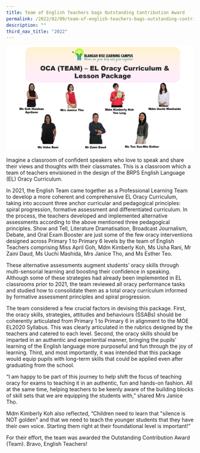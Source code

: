 ```yaml
---
title: Team of English Teachers bags Outstanding Contribution Award
permalink: /2022/02/09/team-of-english-teachers-bags-outstanding-contribution-award/
description: ""
third_nav_title: "2022"
---
```

<img src="/images/OCA-Oracy-v2.png">
<p>Imagine a classroom of confident speakers who love to speak and share their views and thoughts with their classmates. This is a classroom which a team of teachers envisioned in the design of the BRPS English Language (EL) Oracy Curriculum.</p>
<p>In 2021, the English Team came together as a Professional Learning Team to develop a more coherent and comprehensive EL Oracy Curriculum, taking into account three anchor curricular and pedagogical principles: spiral progression, formative assessment and differentiated curriculum. In the process, the teachers developed and implemented alternative assessments according to the above mentioned three pedagogical principles. Show and Tell, Literature Dramatisation, Broadcast Journalism, Debate, and Oral Exam Booster are just some of the few oracy interventions designed across Primary 1 to Primary 6 levels by the team of English Teachers comprising Miss April Goh, Mdm Kimberly Koh, Ms Usha Rani, Mr Zaini Daud, Ms Uuchi Mashida, Mrs Janice Tho, and Ms Esther Teo.</p>
<p>These alternative assessments augment students’ oracy skills through multi-sensorial learning and boosting their confidence in speaking. Although some of these strategies had already been implemented in EL classrooms prior to 2021, the team reviewed all oracy performance tasks and studied how to consolidate them as a total oracy curriculum informed by formative assessment principles and spiral progression.</p>
<p>The team considered a few crucial factors in devising this package. First, the oracy skills, strategies, attitudes and behaviours (SSABs) should be coherently articulated from Primary 1 to Primary 6 in alignment to the MOE EL2020 Syllabus. This was clearly articulated in the rubrics designed by the teachers and catered to each level. Second, the oracy skills should be imparted in an authentic and experiential manner, bringing the pupils’ learning of the English language more purposeful and fun through the joy of learning. Third, and most importantly, it was intended that this package would equip pupils with long-term skills that could be applied even after graduating from the school.</p>
<p>“I am happy to be part of this journey to help shift the focus of teaching oracy for exams to teaching it in an authentic, fun and hands-on fashion. All at the same time, helping teachers to be keenly aware of the building blocks of skill sets that we are equipping the students with,” shared Mrs Janice Tho.</p>
<p>Mdm Kimberly Koh also reflected, “Children need to learn that "silence is NOT golden" and that we need to teach the younger students that they have their own voice. Starting them right at their foundational level is important!”</p>
<p>For their effort, the team was awarded the Outstanding Contribution Award (Team). Bravo, English Teachers!</p>